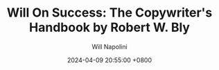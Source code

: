 ---
title: "Will On Success: The Copywriter's Handbook by Robert W. Bly"
author: Will Napolini
date: 2024-04-09 20:55:00 +0800
categories: [Mindset, Book-summaries]
tags:
  [
    the-copywriters-handbook,
    robert-w-bly,
    copywriting,
    marketing,
    advertising,
    direct-response,
    persuasive-writing,
    writing-techniques,
    headlines,
    sales-letters,
    email-marketing,
    content-marketing,
    branding,
    copywriting-tips,
    marketing-strategies,
    advertising-copywriting,
    creative-writing,
    bly,
    writing-for-business,
    copy-editing,
    advertising-agency,
    freelance-copywriter,
    copywriting-rules,
    selling-with-words
  ]
image: https://pbs.twimg.com/media/GO1_MiZWMAEHDOL?format=jpg&name=large
alt: "Will On Success: The Copywriter's Handbook by Robert W. Bly"
fallback:
  - 
  # Replace with the URL of your backup image
  -
  # Replace with the URL of your backup image
---